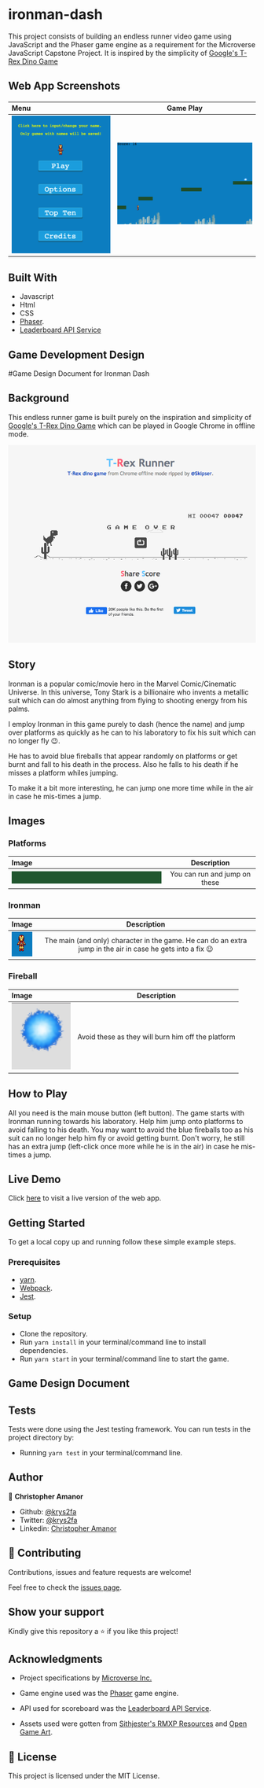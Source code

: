 # ironman-dash
This project consists of building an endless runner video game using JavaScript and the Phaser game engine as a requirement for the Microverse JavaScript Capstone Project.
It is inspired by the simplicity of [Google's T-Rex Dino Game](http://www.trex-game.skipser.com/)

## Web App Screenshots
####
| Menu           | Game Play     |
| :------------- | :----------: |
|![](./src/assets/screenshots/menu.png) | ![](./src/assets/screenshots/gameplay.png)   |


## Built With

- Javascript
- Html
- CSS
- [Phaser](https://phaser.io).
- [Leaderboard API Service](https://www.notion.so/microverse/Leaderboard-API-service-24c0c3c116974ac49488d4eb0267ade3)

## Game Development Design

#Game Design Document for Ironman Dash

## Background
This endless runner game is built purely on the inspiration and simplicity of [Google's T-Rex Dino Game](http://www.trex-game.skipser.com/) which can be played in Google Chrome in offline mode.

![](./src/assets/screenshots/trex-runner.png)


## Story
Ironman is a popular comic/movie hero in the Marvel Comic/Cinematic Universe. In this universe, Tony Stark is a billionaire who invents a metallic suit which can do almost anything from flying to shooting energy from his palms.

I employ Ironman in this game purely to dash (hence the name) and jump over platforms as quickly as he can to his laboratory to fix his suit which can no longer fly :wink:.

He has to avoid blue fireballs that appear randomly on platforms or get burnt and fall to his death in the process. Also he falls to his death if he misses a platform whiles jumping.

To make it a bit more interesting, he can jump one more time while in the air in case he mis-times a jump.

## Images

### Platforms
| Image           | Description    |
| :------------- | :----------: |
|![](./src/assets/game/platform.png) | You can run and jump on these |



### Ironman

| Image           | Description    |
| :------------- | :----------: |
|![](./src/assets/screenshots/ironman.png) | The main (and only) character in the game. He can do an extra jump in the air in case he gets into a fix :wink: |


### Fireball
| Image           | Description    |
| :------------- | :----------: |
|![](./src/assets/screenshots/fireball.png) | Avoid these as they will burn him off the platform |


## How to Play

All you need is the main mouse button (left button). The game starts with Ironman running towards his laboratory. Help him jump onto platforms to avoid falling to his death. You may want to avoid the blue fireballs too as his suit can no longer help him fly or avoid getting burnt.
Don't worry, he still has an extra jump (left-click once more while he is in the air) in case he mis-times a jump.

## Live Demo

Click [here](https://ironman-dash.netlify.app/) to visit a live version of the web app.

## Getting Started

To get a local copy up and running follow these simple example steps.

### Prerequisites

- [yarn](https://yarnpkg.com/lang/en/).
- [Webpack](https://webpack.js.org/).
- [Jest](http://jestjs.io).

### Setup
- Clone the repository.
- Run `yarn install` in your terminal/command line to install dependencies.
- Run `yarn start` in your terminal/command line to start the game.

## Game Design Document

## Tests
Tests were done using the Jest testing framework. You can run tests in the project directory by:
- Running `yarn test` in your terminal/command line.

## Author

👤 **Christopher Amanor**

- Github: [@krys2fa](https://github.com/krys2fa)
- Twitter: [@krys2fa](https://twitter.com/krys2fa)
- Linkedin: [Christopher Amanor](https://www.linkedin.com/in/christopher-amanor/)

## 🤝 Contributing

Contributions, issues and feature requests are welcome!

Feel free to check the [issues page](https://github.com/krys2fa/ironman-dash/issues).

## Show your support

Kindly give this repository a ⭐️ if you like this project!

## Acknowledgments

- Project specifications by [Microverse Inc.](https://www.microverse.org)

- Game engine used was the [Phaser](https://phaser.io) game engine.

- API used for scoreboard was the [Leaderboard API Service](https://www.notion.so/microverse/Leaderboard-API-service-24c0c3c116974ac49488d4eb0267ade3).

- Assets used were gotten from [Sithjester's RMXP Resources](http://untamed.wild-refuge.net/rmxpresources.php) and [Open Game Art](https://opengameart.org/).

## 📝 License

This project is licensed under the MIT License.
